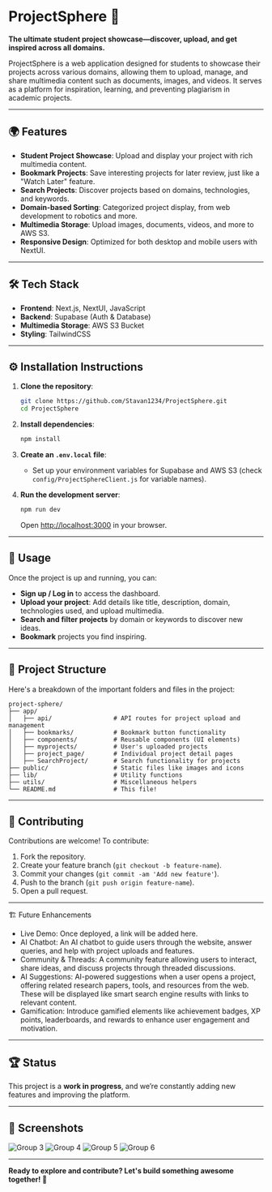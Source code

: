 # ProjectSphere 🚀

**The ultimate student project showcase—discover, upload, and get inspired across all domains.**

ProjectSphere is a web application designed for students to showcase their projects across various domains, allowing them to upload, manage, and share multimedia content such as documents, images, and videos. It serves as a platform for inspiration, learning, and preventing plagiarism in academic projects.

---

## 🌍 Features

- **Student Project Showcase**: Upload and display your project with rich multimedia content.
- **Bookmark Projects**: Save interesting projects for later review, just like a "Watch Later" feature.
- **Search Projects**: Discover projects based on domains, technologies, and keywords.
- **Domain-based Sorting**: Categorized project display, from web development to robotics and more.
- **Multimedia Storage**: Upload images, documents, videos, and more to AWS S3.
- **Responsive Design**: Optimized for both desktop and mobile users with NextUI.

---

## 🛠️ Tech Stack

- **Frontend**: Next.js, NextUI, JavaScript
- **Backend**: Supabase (Auth & Database)
- **Multimedia Storage**: AWS S3 Bucket
- **Styling**: TailwindCSS

---

## ⚙️ Installation Instructions

1. **Clone the repository**:
   ```bash
   git clone https://github.com/Stavan1234/ProjectSphere.git
   cd ProjectSphere
   ```

2. **Install dependencies**:
   ```bash
   npm install
   ```

3. **Create an `.env.local` file**:
   - Set up your environment variables for Supabase and AWS S3 (check `config/ProjectSphereClient.js` for variable names).

4. **Run the development server**:
   ```bash
   npm run dev
   ```

   Open [http://localhost:3000](http://localhost:3000) in your browser.

---

## 🚀 Usage

Once the project is up and running, you can:
- **Sign up / Log in** to access the dashboard.
- **Upload your project**: Add details like title, description, domain, technologies used, and upload multimedia.
- **Search and filter projects** by domain or keywords to discover new ideas.
- **Bookmark** projects you find inspiring.

---

## 🔑 Project Structure

Here's a breakdown of the important folders and files in the project:

```
project-sphere/
├── app/
│   ├── api/                 # API routes for project upload and management
│   ├── bookmarks/           # Bookmark button functionality
│   ├── components/          # Reusable components (UI elements)
│   ├── myprojects/          # User's uploaded projects
│   ├── project_page/        # Individual project detail pages
│   ├── SearchProject/       # Search functionality for projects
├── public/                  # Static files like images and icons
├── lib/                     # Utility functions
├── utils/                   # Miscellaneous helpers
└── README.md                # This file!
```

---

## 🤝 Contributing

Contributions are welcome! To contribute:

1. Fork the repository.
2. Create your feature branch (`git checkout -b feature-name`).
3. Commit your changes (`git commit -am 'Add new feature'`).
4. Push to the branch (`git push origin feature-name`).
5. Open a pull request.

---

🏗️ Future Enhancements
- Live Demo: Once deployed, a link will be added here.
- AI Chatbot: An AI chatbot to guide users through the website, answer queries, and help with project uploads and features.
- Community & Threads: A community feature allowing users to interact, share ideas, and discuss projects through threaded discussions.
- AI Suggestions: AI-powered suggestions when a user opens a project, offering related research papers, tools, and resources from the web. These will be displayed like smart search engine results with links to relevant content.
- Gamification: Introduce gamified elements like achievement badges, XP points, leaderboards, and rewards to enhance user engagement and motivation.

---

## 🏆 Status

This project is a **work in progress**, and we’re constantly adding new features and improving the platform.

---

## 📸 Screenshots

![Group 3](https://github.com/user-attachments/assets/b515301f-b3e1-4754-82ca-8a409de71c7a)
![Group 4](https://github.com/user-attachments/assets/38693e27-970d-44d8-9c26-6ed04bc15520)
![Group 5](https://github.com/user-attachments/assets/424dfc82-3152-4005-881d-3fbfb49ddbb1)
![Group 6](https://github.com/user-attachments/assets/0805e2f4-ac25-4844-91d8-c71c591945da)



---

**Ready to explore and contribute? Let's build something awesome together! 🚀**
